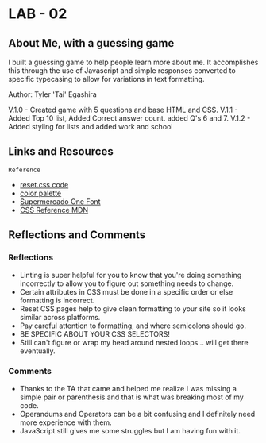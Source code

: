 
# LAB - 02

## About Me, with a guessing game

I built a guessing game to help people learn more about me. It accomplishes this through the use of Javascript and simple responses converted to specific typecasing to allow for variations in text formatting.

Author: Tyler 'Tai' Egashira

V.1.0 - Created game with 5 questions and base HTML and CSS.
V.1.1 - Added Top 10 list, Added Correct answer count. added Q's 6 and 7.
V.1.2 - Added styling for lists and added work and school

## Links and Resources

    Reference

- [reset.css code](http://meyerweb.com/eric/tools/css/reset/)
- [color palette](https://coolors.co/palette/fbf8cc-fde4cf-ffcfd2-f1c0e8-cfbaf0-a3c4f3-90dbf4-8eecf5-98f5e1-b9fbc0)
- [Supermercado One Font](https://fonts.google.com/specimen/Supermercado+One#standard-styles)
- [CSS Reference MDN](https://developer.mozilla.org/en-US/docs/Web/CSS/Reference)

## Reflections and Comments

### Reflections

- Linting is super helpful for you to know that you're doing something incorrectly to allow you to figure out something needs to change.
- Certain attributes in CSS must be done in a specific order or else formatting is incorrect.
- Reset CSS pages help to give clean formatting to your site so it looks similar across platforms.
- Pay careful attention to formatting, and where semicolons should go.
- BE SPECIFIC ABOUT YOUR CSS SELECTORS!
- Still can't figure or wrap my head around nested loops... will get there eventually.

### Comments

- Thanks to the TA that came and helped me realize I was missing a simple pair or parenthesis and that is what was breaking most of my code.
- Operandums and Operators can be a bit confusing and I definitely need more experience with them.
- JavaScript still gives me some struggles but I am having fun with it.
